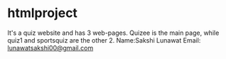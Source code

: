 # htmlproject
It's a quiz website and has 3 web-pages.
Quizee is the main page, while quiz1 and sportsquiz are the other 2.
Name:Sakshi Lunawat
Email: lunawatsakshi00@gmail.com
